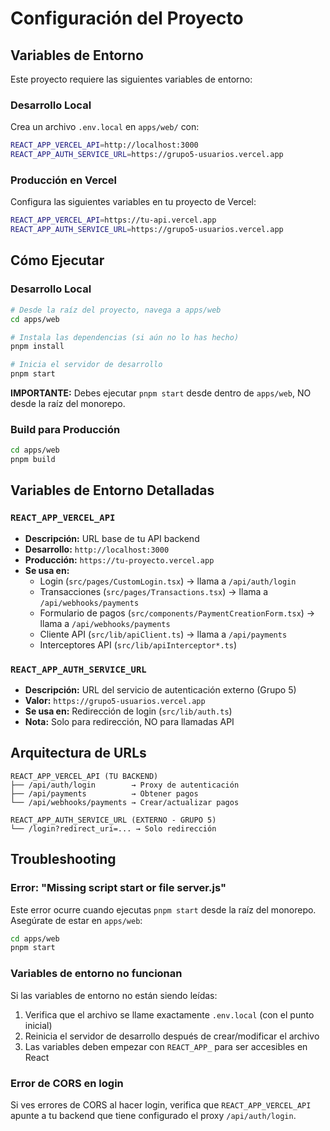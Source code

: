 # Configuración del Proyecto

## Variables de Entorno

Este proyecto requiere las siguientes variables de entorno:

### Desarrollo Local

Crea un archivo `.env.local` en `apps/web/` con:

```bash
REACT_APP_VERCEL_API=http://localhost:3000
REACT_APP_AUTH_SERVICE_URL=https://grupo5-usuarios.vercel.app
```

### Producción en Vercel

Configura las siguientes variables en tu proyecto de Vercel:

```bash
REACT_APP_VERCEL_API=https://tu-api.vercel.app
REACT_APP_AUTH_SERVICE_URL=https://grupo5-usuarios.vercel.app
```

## Cómo Ejecutar

### Desarrollo Local

```bash
# Desde la raíz del proyecto, navega a apps/web
cd apps/web

# Instala las dependencias (si aún no lo has hecho)
pnpm install

# Inicia el servidor de desarrollo
pnpm start
```

**IMPORTANTE:** Debes ejecutar `pnpm start` desde dentro de `apps/web`, NO desde la raíz del monorepo.

### Build para Producción

```bash
cd apps/web
pnpm build
```

## Variables de Entorno Detalladas

### `REACT_APP_VERCEL_API`
- **Descripción:** URL base de tu API backend
- **Desarrollo:** `http://localhost:3000`
- **Producción:** `https://tu-proyecto.vercel.app`
- **Se usa en:**
  - Login (`src/pages/CustomLogin.tsx`) → llama a `/api/auth/login`
  - Transacciones (`src/pages/Transactions.tsx`) → llama a `/api/webhooks/payments`
  - Formulario de pagos (`src/components/PaymentCreationForm.tsx`) → llama a `/api/webhooks/payments`
  - Cliente API (`src/lib/apiClient.ts`) → llama a `/api/payments`
  - Interceptores API (`src/lib/apiInterceptor*.ts`)

### `REACT_APP_AUTH_SERVICE_URL`
- **Descripción:** URL del servicio de autenticación externo (Grupo 5)
- **Valor:** `https://grupo5-usuarios.vercel.app`
- **Se usa en:** Redirección de login (`src/lib/auth.ts`)
- **Nota:** Solo para redirección, NO para llamadas API

## Arquitectura de URLs

```
REACT_APP_VERCEL_API (TU BACKEND)
├── /api/auth/login        → Proxy de autenticación
├── /api/payments          → Obtener pagos
└── /api/webhooks/payments → Crear/actualizar pagos

REACT_APP_AUTH_SERVICE_URL (EXTERNO - GRUPO 5)
└── /login?redirect_uri=... → Solo redirección
```

## Troubleshooting

### Error: "Missing script start or file server.js"
Este error ocurre cuando ejecutas `pnpm start` desde la raíz del monorepo. Asegúrate de estar en `apps/web`:

```bash
cd apps/web
pnpm start
```

### Variables de entorno no funcionan
Si las variables de entorno no están siendo leídas:
1. Verifica que el archivo se llame exactamente `.env.local` (con el punto inicial)
2. Reinicia el servidor de desarrollo después de crear/modificar el archivo
3. Las variables deben empezar con `REACT_APP_` para ser accesibles en React

### Error de CORS en login
Si ves errores de CORS al hacer login, verifica que `REACT_APP_VERCEL_API` apunte a tu backend que tiene configurado el proxy `/api/auth/login`.

